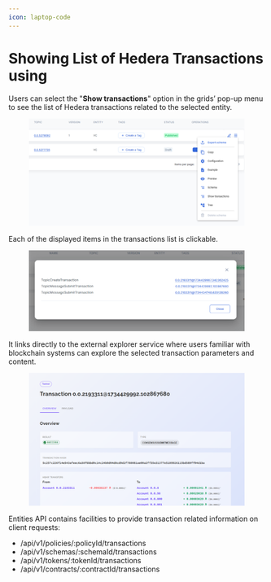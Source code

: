 ```yaml
---
icon: laptop-code
---
```


# Showing List of Hedera Transactions using

Users can select the "**Show transactions**" option in the grids’ pop-up menu to see the list of Hedera transactions related to the selected entity.

<figure><img src="../../../.gitbook/assets/0.png" alt=""><figcaption></figcaption></figure>

Each of the displayed items in the transactions list is clickable.&#x20;

<figure><img src="../../../.gitbook/assets/1.png" alt=""><figcaption></figcaption></figure>

It links directly to the external explorer service where users familiar with blockchain systems can explore the selected transaction parameters and content.

<figure><img src="../../../.gitbook/assets/2.png" alt=""><figcaption></figcaption></figure>

Entities API contains facilities to provide transaction related information on client requests:

* /api/v1/policies/:policyId/transactions
* /api/v1/schemas/:schemaId/transactions
* /api/v1/tokens/:tokenId/transactions
* /api/v1/contracts/:contractId/transactions
